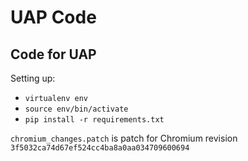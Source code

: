 UAP Code
========

Code for UAP
-----------

Setting up:

 - `virtualenv env`
 - `source env/bin/activate`
 - `pip install -r requirements.txt`

`chromium_changes.patch` is patch for Chromium revision `3f5032ca74d67ef524cc4ba8a0aa034709600694`
